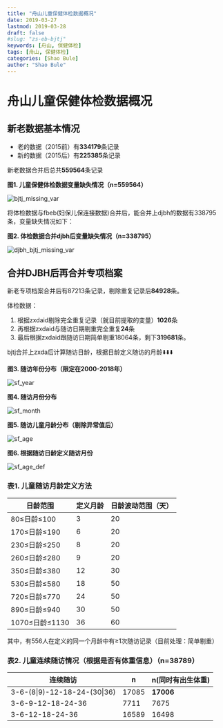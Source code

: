 ```yaml
---
title: "舟山儿童保健体检数据概况"
date: 2019-03-27
lastmod: 2019-03-28
draft: false
#slug: "zs-eb-bjtj"
keywords: [舟山, 保健体检]
tags: [舟山, 保健体检]
categories: [Shao Bule]
author: "Shao Bule"
---
```


# 舟山儿童保健体检数据概况

## 新老数据基本情况

- 老的数据（2015前）有**334179**条记录
- 新的数据（2015后）有**225385**条记录

新老数据合并后总共**559564**条记录

**图1. 儿童保健体检数据变量缺失情况（n=559564）**

![bjtj_missing_var](舟山儿童bjtj数据概况.assets/bjtj_missing_var.png)

将体检数据与fbeb(妇保儿保连接数据)合并后，能合并上djbh的数据有338795条，变量缺失情况如下：

**图2. 体检数据合并djbh后变量缺失情况（n=338795）**

![djbh_bjtj_missing_var](舟山儿童bjtj数据概况.assets/djbh_bjtj_missing_var.png)

## 合并DJBH后再合并专项档案

新老专项档案合并后有87213条记录，剔除重复记录后**84928**条。

体检数据：

1. 根据zxdaid剔除完全重复记录（就目前提取的变量）**1026**条
2. 再根据zxdaid与随访日期剔重完全重复**24**条
3. 最后根据zxdaid跟随访日期简单剔重18064条，剩下**319681**条。

bjtj合并上zxda后计算随访日龄，根据日龄定义随访的月龄:arrow_down::arrow_down::arrow_down:

**图3. 随访年份分布（限定在2000-2018年）**

![sf_year](舟山儿童bjtj数据概况.assets/sf_year.png)

**图4. 随访月份分布**

![sf_month](舟山儿童bjtj数据概况.assets/sf_month.png)

**图5. 随访儿童月龄分布（剔除异常值后）**

![sf_age](舟山儿童bjtj数据概况.assets/sf_age.png)

**图6. 根据随访日龄定义随访月份**

![sf_age_def](舟山儿童bjtj数据概况.assets/sf_age_def.png)

### 表1. 儿童随访月龄定义方法

| 日龄范围       | 定义月龄 | 日龄波动范围（天） |
| -------------- | -------- | ------------------ |
| 80≤日龄≤100    | 3        | 20                 |
| 170≤日龄≤190   | 6        | 20                 |
| 230≤日龄≤250   | 8        | 20                 |
| 260≤日龄≤280   | 9        | 20                 |
| 350≤日龄≤380   | 12       | 30                 |
| 530≤日龄≤580   | 18       | 50                 |
| 720≤日龄≤770   | 24       | 50                 |
| 890≤日龄≤940   | 30       | 50                 |
| 1070≤日龄≤1130 | 36       | 60                 |

其中，有556人在定义的同一个月龄中有≥1次随访记录（目前处理：简单剔重）

### 表2. 儿童连续随访情况（根据是否有体重信息）（n=38789）

| 连续随访                     | n     | n(同时有出生体重) |
| ---------------------------- | ----- | ----------------- |
| 3-6-(8\|9)-12-18-24-(30\|36) | 17085 | **17006**         |
| 3-6-9-12-18-24-36            | 7711  | 7675              |
| 3-6-12-18-24-36              | 16589 | 16498             |

